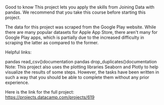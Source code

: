 Good to know
This project lets you apply the skills from Joining Data with pandas. We recommend that you take this course before starting this project.

The data for this project was scraped from the Google Play website. While there are many popular datasets for Apple App Store, there aren't many for Google Play apps, which is partially due to the increased difficulty in scraping the latter as compared to the former.

Helpful links:

pandas read_csv()documentation
pandas drop_duplicates()documentation
Note: This project also uses the plotting libraries Seaborn and Plotly to help visualize the results of some steps. However, the tasks have been written in such a way that you should be able to complete them without any prior experience.

Here is the link for the full project: https://projects.datacamp.com/projects/619
